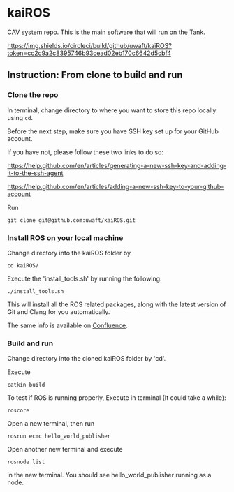 

# kaiROS
CAV system repo. This is the main software that will run on the Tank.

https://img.shields.io/circleci/build/github/uwaft/kaiROS?token=cc2c9a2c8395746b93cead02eb170c6642d5cbf4



## Instruction: From clone to build and run
### Clone the repo
In terminal, change directory to where you want to store this repo locally using `cd`.

Before the next step, make sure you have SSH key set up for your GitHub account.

If you have not, please follow these two links to do so:

https://help.github.com/en/articles/generating-a-new-ssh-key-and-adding-it-to-the-ssh-agent

https://help.github.com/en/articles/adding-a-new-ssh-key-to-your-github-account


Run

```
git clone git@github.com:uwaft/kaiROS.git
```

### Install ROS on your local machine
Change directory into the kaiROS folder by

```
cd kaiROS/
```

Execute the 'install_tools.sh' by running the following:

```
./install_tools.sh
```

This will install all the ROS related packages, along with the latest version of Git and Clang for you automatically.

The same info is available on [Confluence](https://wiki.uwaterloo.ca/display/UWAFT/Intro+to+ROS).


### Build and run
Change directory into the cloned kaiROS folder by 'cd'.

Execute

```
catkin build
```

To test if ROS is running properly, Execute in terminal (It could take a while):
```
roscore
```
Open a new terminal, then run
```
rosrun ecmc hello_world_publisher
```

Open another new terminal and execute
```
rosnode list
```
in the new terminal. You should see hello_world_publisher running as a node.
